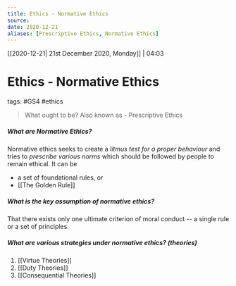 ```yaml
---
title: Ethics - Normative Ethics
source:
date: 2020-12-21
aliases: [Prescriptive Ethics, Normative Ethics]
---
```

[[2020-12-21| 21st December 2020, Monday]] | 04:03

# Ethics - Normative Ethics
tags: #GS4 #ethics 

> What ought to be?
> Also known as - Prescriptive Ethics

##### What are Normative Ethics?
Normative ethics seeks to create a *litmus test for a proper behaviour* and tries to *prescribe various norms* which should be followed by people to remain ethical. It can be 
- a set of foundational rules, or
- [[The Golden Rule]]
<!--ID: 1609616330924-->

##### What is the key assumption of normative ethics?
That there exists only one ultimate criterion of moral conduct -- a single rule or a set of principles.
<!--ID: 1609616330955-->

##### What are various strategies under normative ethics? (theories)
1. [[Virtue Theories]]
2. [[Duty Theories]]
3. [[Consequential Theories]]
<!--ID: 1609616330985-->












